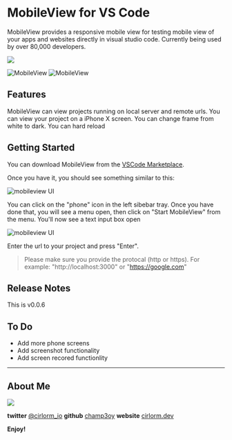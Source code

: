 # MobileView for VS Code

MobileView provides a responsive mobile view for testing mobile view of your apps and websites directly in visual studio code. Currently being used by over 80,000 developers.

<a href="https://www.buymeacoffee.com/Cirlorm"><img src="https://img.buymeacoffee.com/button-api/?text=Buy me a coffee&emoji=&slug=Cirlorm&button_colour=BD5FFF&font_colour=ffffff&font_family=Lato&outline_colour=000000&coffee_colour=FFDD00"></a>

![MobileView](https://i.ibb.co/NmWwW2x/fullscreen.png)
![MobileView](https://i.ibb.co/R0V8szb/fullscreen.png)

## Features

MobileView can view projects running on local server and remote urls. You can view your project on a iPhone X screen.
You can change frame from white to dark.
You can hard reload

<!-- > Tip: Many popular extensions utilize animations. This is an excellent way to show off your extension! We recommend short, focused animations that are easy to follow. -->

## Getting Started

You can download MobileView from the [VSCode Marketplace](https://marketplace.visualstudio.com/items?itemName=cirlorm.mobileview).

Once you have it, you should see something similar to this:

![mobileview UI](https://i.ibb.co/JB3cnpy/sidebar.png)

You can click on the "phone" icon in the left sibebar tray. Once you have done that, you will see a menu open, then click on "Start MobileView" from the menu.
You'll now see a text input box open

![mobileview UI](https://i.ibb.co/HYZDrj3/input.png)

Enter the url to your project and press "Enter".
> Please make sure you provide the protocal (http or https).
For example: "http://localhost:3000" or "https://google.com"

## Release Notes

This is v0.0.6

## To Do
- Add more phone screens
- Add screenshot functionality
- Add screen recored functionlity

-----------------------------------------------------------------------------------------------------------

## About Me

<a href="https://www.buymeacoffee.com/Cirlorm"><img src="https://img.buymeacoffee.com/button-api/?text=Buy me a coffee&emoji=&slug=Cirlorm&button_colour=BD5FFF&font_colour=ffffff&font_family=Lato&outline_colour=000000&coffee_colour=FFDD00"></a>

**twitter** [@cirlorm_io](http://twitter.com/cirlorm_io)
**github** [champ3oy](https://github.com/champ3oy)
**website** [cirlorm.dev](https://cirlorm.dev)

**Enjoy!**
